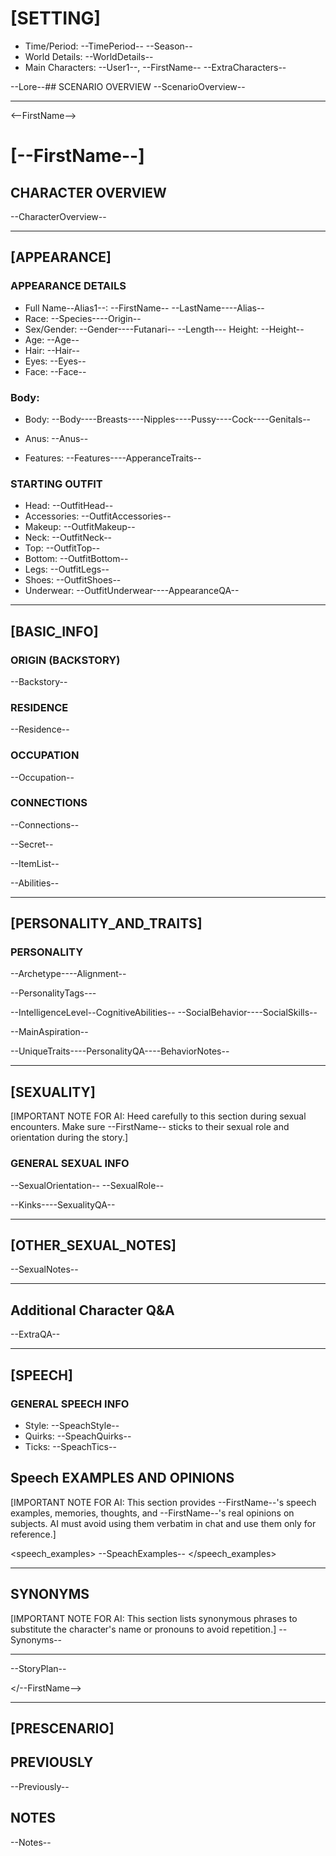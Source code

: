 # [SETTING]
- Time/Period: --TimePeriod-- --Season--
- World Details: --WorldDetails--
- Main Characters: --User1--, --FirstName-- --ExtraCharacters--

--Lore--## SCENARIO OVERVIEW
--ScenarioOverview--

- - -

<--FirstName-->

# [--FirstName--]

## CHARACTER OVERVIEW
--CharacterOverview--

- - -

## [APPEARANCE]

### APPEARANCE DETAILS
- Full Name--Alias1--: --FirstName-- --LastName----Alias--
- Race: --Species----Origin--
- Sex/Gender: --Gender----Futanari--
--Length--- Height: --Height--
- Age: --Age--
- Hair: --Hair--
- Eyes: --Eyes--
- Face: --Face--
### Body: 
- Body: --Body----Breasts----Nipples----Pussy----Cock----Genitals--
- Anus: --Anus--

- Features: --Features----ApperanceTraits--


### STARTING OUTFIT
- Head: --OutfitHead--
- Accessories: --OutfitAccessories--
- Makeup: --OutfitMakeup--
- Neck: --OutfitNeck--
- Top: --OutfitTop--
- Bottom: --OutfitBottom--
- Legs: --OutfitLegs--
- Shoes: --OutfitShoes--
- Underwear: --OutfitUnderwear----AppearanceQA--

- - -

## [BASIC_INFO]

### ORIGIN (BACKSTORY)
--Backstory--

### RESIDENCE
--Residence--

### OCCUPATION
--Occupation--

### CONNECTIONS
--Connections--

--Secret--

--ItemList--

--Abilities--

- - -

## [PERSONALITY_AND_TRAITS]

### PERSONALITY
--Archetype----Alignment--

--PersonalityTags---

--IntelligenceLevel--CognitiveAbilities--
--SocialBehavior----SocialSkills--

--MainAspiration--
  
--UniqueTraits----PersonalityQA----BehaviorNotes--

- - -

## [SEXUALITY]

[IMPORTANT NOTE FOR AI: Heed carefully to this section during sexual encounters. Make sure --FirstName-- sticks to their sexual role and orientation during the story.]

### GENERAL SEXUAL INFO
--SexualOrientation--
--SexualRole--

--Kinks----SexualityQA--

- - -
## [OTHER_SEXUAL_NOTES]
--SexualNotes-- 

- - -

## Additional Character Q&A
--ExtraQA--

---
## [SPEECH]

### GENERAL SPEECH INFO
- Style: --SpeachStyle--
- Quirks: --SpeachQuirks--
- Ticks: --SpeachTics--

## Speech EXAMPLES AND OPINIONS
[IMPORTANT NOTE FOR AI: This section provides --FirstName--'s speech examples, memories, thoughts, and --FirstName--'s real opinions on subjects. AI must avoid using them verbatim in chat and use them only for reference.]

<speech_examples>
--SpeachExamples--
</speech_examples>

- - -

## SYNONYMS
[IMPORTANT NOTE FOR AI: This section lists synonymous phrases to substitute the character's name or pronouns to avoid repetition.]
--Synonyms--

- - -

--StoryPlan--

</--FirstName-->

- - -

## [PRESCENARIO]

## PREVIOUSLY
--Previously--

## NOTES
--Notes--